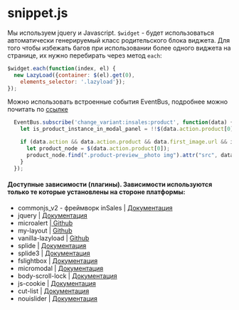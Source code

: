 # snippet.js

Мы используем jquery и Javascript.
`$widget` - будет использоваться автоматически генерируемый класс родительского блока виджета. 
Для того чтобы избежать багов при использовании более одного виджета на странице, их нужно перебирать через метод `each`:

```js
$widget.each(function(index, el) {
  new LazyLoad({container: $(el).get(0),
    elements_selector: '.lazyload'});
});
```

Можно использовать встроенные события EventBus, подробнее можно почитать по <a href="https://liquidhub.ru/collection/start" target="_blank">ссылке</a>

```js
  EventBus.subscribe('change_variant:insales:product', function(data) {
    let is_product_instance_in_modal_panel = !!$(data.action.product[0]).parents(".modal-product-preview.is-open").length;

    if (data.action && data.action.product && data.first_image.url && is_product_instance_in_modal_panel) {
      let product_node = $(data.action.product[0]);
      product_node.find(".product-preview__photo img").attr("src", data.first_image.medium_url);
    }
  });
```

#### Доступные зависимости (плагины). Зависимости используются только те которые установлены на стороне платформы:
- commonjs_v2 - фреймворк inSales | <a href="https://liquidhub.ru/collection/start" target="_blank">Документация</a> 
- jquery | <a href="https://jquery.com/" target="_blank">Документация</a> 
- microalert	|<a href="https://github.com/VladimirIvanin/microAlert" target="_blank"> Github</a> 
- my-layout	| <a href="https://github.com/insales/my-layout" target="_blank">Github </a> 
- vanilla-lazyload | <a href="https://github.com/verlok/vanilla-lazyload" target="_blank">Github </a>
- splide | <a href="https://splidejs.com/" target="_blank">Документация </a>
- splide3 | <a href="https://splidejs.com/" target="_blank">Документация </a> 
- fslightbox | <a href="https://fslightbox.com/" target="_blank">Документация</a> 
- micromodal | <a href="https://micromodal.vercel.app/" target="_blank">Документация</a>
- body-scroll-lock | <a href="https://www.npmjs.com/package/body-scroll-lock" target="_blank">Документация</a>
- js-cookie | <a href="https://github.com/js-cookie/js-cookie/releases" target="_blank">Документация</a>
- cut-list | <a href=" https://github.com/insales/jquery.cut-list" target="_blank">Документация</a>
- nouislider | <a href=" https://refreshless.com/nouislider/" target="_blank">Документация</a>